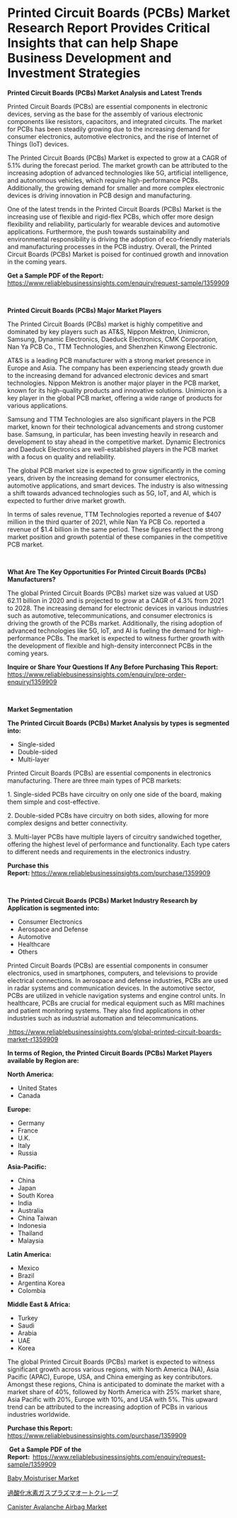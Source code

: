 <p><h1>Printed Circuit Boards (PCBs) Market Research Report Provides Critical Insights that can help Shape Business Development and Investment Strategies</h1></p><p><strong>Printed Circuit Boards (PCBs) Market Analysis and Latest Trends</strong></p>
<p><p>Printed Circuit Boards (PCBs) are essential components in electronic devices, serving as the base for the assembly of various electronic components like resistors, capacitors, and integrated circuits. The market for PCBs has been steadily growing due to the increasing demand for consumer electronics, automotive electronics, and the rise of Internet of Things (IoT) devices.</p><p>The Printed Circuit Boards (PCBs) Market is expected to grow at a CAGR of 5.1% during the forecast period. The market growth can be attributed to the increasing adoption of advanced technologies like 5G, artificial intelligence, and autonomous vehicles, which require high-performance PCBs. Additionally, the growing demand for smaller and more complex electronic devices is driving innovation in PCB design and manufacturing.</p><p>One of the latest trends in the Printed Circuit Boards (PCBs) Market is the increasing use of flexible and rigid-flex PCBs, which offer more design flexibility and reliability, particularly for wearable devices and automotive applications. Furthermore, the push towards sustainability and environmental responsibility is driving the adoption of eco-friendly materials and manufacturing processes in the PCB industry. Overall, the Printed Circuit Boards (PCBs) Market is poised for continued growth and innovation in the coming years.</p></p>
<p><strong>Get a Sample PDF of the Report:&nbsp;</strong> <a href="https://www.reliablebusinessinsights.com/enquiry/request-sample/1359909">https://www.reliablebusinessinsights.com/enquiry/request-sample/1359909</a></p>
<p>&nbsp;</p>
<p><strong>Printed Circuit Boards (PCBs) Major Market Players</strong></p>
<p><p>The Printed Circuit Boards (PCBs) market is highly competitive and dominated by key players such as AT&S, Nippon Mektron, Unimicron, Samsung, Dynamic Electronics, Daeduck Electronics, CMK Corporation, Nan Ya PCB Co., TTM Technologies, and Shenzhen Kinwong Electronic.</p><p>AT&S is a leading PCB manufacturer with a strong market presence in Europe and Asia. The company has been experiencing steady growth due to the increasing demand for advanced electronic devices and smart technologies. Nippon Mektron is another major player in the PCB market, known for its high-quality products and innovative solutions. Unimicron is a key player in the global PCB market, offering a wide range of products for various applications.</p><p>Samsung and TTM Technologies are also significant players in the PCB market, known for their technological advancements and strong customer base. Samsung, in particular, has been investing heavily in research and development to stay ahead in the competitive market. Dynamic Electronics and Daeduck Electronics are well-established players in the PCB market with a focus on quality and reliability.</p><p>The global PCB market size is expected to grow significantly in the coming years, driven by the increasing demand for consumer electronics, automotive applications, and smart devices. The industry is also witnessing a shift towards advanced technologies such as 5G, IoT, and AI, which is expected to further drive market growth.</p><p>In terms of sales revenue, TTM Technologies reported a revenue of $407 million in the third quarter of 2021, while Nan Ya PCB Co. reported a revenue of $1.4 billion in the same period. These figures reflect the strong market position and growth potential of these companies in the competitive PCB market.</p></p>
<p>&nbsp;</p>
<p><strong>What Are The Key Opportunities For Printed Circuit Boards (PCBs) Manufacturers?</strong></p>
<p><p>The global Printed Circuit Boards (PCBs) market size was valued at USD 62.11 billion in 2020 and is projected to grow at a CAGR of 4.3% from 2021 to 2028. The increasing demand for electronic devices in various industries such as automotive, telecommunications, and consumer electronics is driving the growth of the PCBs market. Additionally, the rising adoption of advanced technologies like 5G, IoT, and AI is fueling the demand for high-performance PCBs. The market is expected to witness further growth with the development of flexible and high-density interconnect PCBs in the coming years.</p></p>
<p><strong>Inquire or Share Your Questions If Any Before Purchasing This Report:</strong> <a href="https://www.reliablebusinessinsights.com/enquiry/pre-order-enquiry/1359909">https://www.reliablebusinessinsights.com/enquiry/pre-order-enquiry/1359909</a></p>
<p>&nbsp;</p>
<p><strong>Market Segmentation</strong></p>
<p><strong>The Printed Circuit Boards (PCBs) Market Analysis by types is segmented into:</strong></p>
<p><ul><li>Single-sided</li><li>Double-sided</li><li>Multi-layer</li></ul></p>
<p><p>Printed Circuit Boards (PCBs) are essential components in electronics manufacturing. There are three main types of PCB markets: </p><p>1. Single-sided PCBs have circuitry on only one side of the board, making them simple and cost-effective.</p><p>2. Double-sided PCBs have circuitry on both sides, allowing for more complex designs and better connectivity.</p><p>3. Multi-layer PCBs have multiple layers of circuitry sandwiched together, offering the highest level of performance and functionality. Each type caters to different needs and requirements in the electronics industry.</p></p>
<p><strong>Purchase this Report:&nbsp;</strong><a href="https://www.reliablebusinessinsights.com/purchase/1359909">https://www.reliablebusinessinsights.com/purchase/1359909</a></p>
<p>&nbsp;</p>
<p><strong>The Printed Circuit Boards (PCBs) Market Industry Research by Application is segmented into:</strong></p>
<p><ul><li>Consumer Electronics</li><li>Aerospace and Defense</li><li>Automotive</li><li>Healthcare</li><li>Others</li></ul></p>
<p><p>Printed Circuit Boards (PCBs) are essential components in consumer electronics, used in smartphones, computers, and televisions to provide electrical connections. In aerospace and defense industries, PCBs are used in radar systems and communication devices. In the automotive sector, PCBs are utilized in vehicle navigation systems and engine control units. In healthcare, PCBs are crucial for medical equipment such as MRI machines and patient monitoring systems. They also find applications in other industries such as industrial automation and telecommunications.</p></p>
<p><a href="https://www.reliablebusinessinsights.com/global-printed-circuit-boards-market-r1359909">&nbsp;https://www.reliablebusinessinsights.com/global-printed-circuit-boards-market-r1359909</a></p>
<p><strong>In terms of Region, the Printed Circuit Boards (PCBs) Market Players available by Region are:</strong></p>
<p>
    <p> <strong> North America: </strong>
        <ul>
            <li>United States</li>
            <li>Canada</li>
        </ul>
        </p> 
    <p> <strong> Europe: </strong>
        <ul>
            <li>Germany</li>
            <li>France</li>
            <li>U.K.</li>
            <li>Italy</li>
            <li>Russia</li>
        </ul>
        </p> 
    <p> <strong> Asia-Pacific: </strong>
        <ul>
            <li>China</li>
            <li>Japan</li>
            <li>South Korea</li>
            <li>India</li>
            <li>Australia</li>
            <li>China Taiwan</li>
            <li>Indonesia</li>
            <li>Thailand</li>
            <li>Malaysia</li>
        </ul>
        </p> 
    <p> <strong> Latin America: </strong>
        <ul>
            <li>Mexico</li>
            <li>Brazil</li>
            <li>Argentina Korea</li>
            <li>Colombia</li>
        </ul>
        </p> 
    <p> <strong> Middle East & Africa: </strong>
        <ul>
            <li>Turkey</li>
            <li>Saudi</li>
            <li>Arabia</li>
            <li>UAE</li>
            <li>Korea</li>
        </ul>
    </p>
    </p>
<p><p>The global Printed Circuit Boards (PCBs) market is expected to witness significant growth across various regions, with North America (NA), Asia Pacific (APAC), Europe, USA, and China emerging as key contributors. Amongst these regions, China is anticipated to dominate the market with a market share of 40%, followed by North America with 25% market share, Asia Pacific with 20%, Europe with 10%, and USA with 5%. This upward trend can be attributed to the increasing adoption of PCBs in various industries worldwide.</p></p>
<p><strong>Purchase this Report: </strong><a href="https://www.reliablebusinessinsights.com/purchase/1359909">https://www.reliablebusinessinsights.com/purchase/1359909</a></p>
<p>&nbsp;<strong>Get a Sample PDF of the Report:&nbsp;&nbsp;</strong><a href="https://www.reliablebusinessinsights.com/enquiry/request-sample/1359909">https://www.reliablebusinessinsights.com/enquiry/request-sample/1359909</a></p>
<p><strong></strong></p>
<p><p><a href="https://github.com/mauripalmi/Market-Research-Report-List-4/blob/main/baby-moisturiser-market.md">Baby Moisturiser Market</a></p><p><a href="https://github.com/avwofrml53535/Market-Research-Report-List-2/blob/main/3403211147882.md">過酸化水素ガスプラズマオートクレーブ</a></p><p><a href="https://github.com/nicoletavirag/Market-Research-Report-List-4/blob/main/canister-avalanche-airbag-market.md">Canister Avalanche Airbag Market</a></p></p>